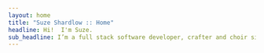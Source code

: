 ```yaml
---
layout: home
title: "Suze Shardlow :: Home"
headline: Hi!  I'm Suze.
sub_headline: I’m a full stack software developer, crafter and choir singer.
---
```


